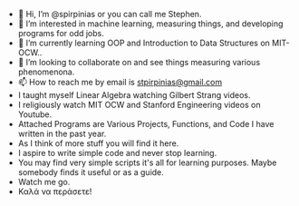 - 👋 Hi, I’m @spirpinias or you can call me Stephen.
- 👀 I’m interested in machine learning, measuring things, and developing programs for odd jobs.
- 🌱 I’m currently learning OOP and Introduction to Data Structures on MIT-OCW.. 
- 💞️ I’m looking to collaborate on and see things measuring various phenomenona. 
- 📫 How to reach me by email is stpirpinias@gmail.com
- I taught myself Linear Algebra watching Gilbert Strang videos.
- I religiously watch MIT OCW and Stanford Engineering videos on Youtube.
- Attached Programs are Various Projects, Functions, and Code I have written in the past year.
- As I think of more stuff you will find it here.
- I aspire to write simple code and never stop learning.
- You may find very simple scripts it's all for learning purposes. Maybe somebody finds it useful or as a guide.
- Watch me go.
- Καλά να περάσετε!
<!---
spirpinias/spirpinias is a ✨ special ✨ repository because its `README.md` (this file) appears on your GitHub profile.
You can click the Preview link to take a look at your changes.
--->
